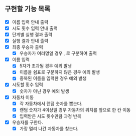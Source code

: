 ## 구현할 기능 목록

- [x] 이름 입력 안내 출력
- [x] 시도 횟수 입력 안내 출력
- [x] 단계별 실행 결과 출력
- [x] 실행 결과 안내 출력
- [x] 최종 우승자 출력
    - [x] 우승자가 여러명일 경우 `,`로 구분하여 출력
- [x] 이름 입력
    - [x] 5자가 초과될 경우 예외 발생
    - [x] 이름을 쉼표로 구분하지 않은 경우 예외 발생
    - [x] 중복된 이름을 입력한 경우 예외 발생
- [x] 시도할 횟수 입력
    - [x] 숫자가 아닌 경우 예외 발생
- [x] 자동차 이동
  - [x] 각 자동차에서 랜덤 숫자를 뽑는다.
  - [x] 랜덤 숫자가 4이상일 경우 자동차의 위치를 앞으로 한 칸 이동
  - [x] 입력받은 시도 횟수만큼 과정 반복
- [x] 우승자를 구한다.
    - [x] 가장 멀리 나간 자동차를 찾는다.